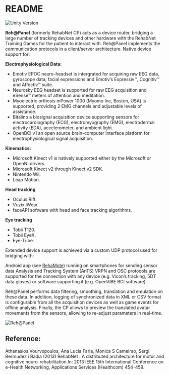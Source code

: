 # README #

![Unity Version](https://img.shields.io/badge/Unity%20Version-4.6-orange.svg)

**Reh@Panel** (formerly RehabNet CP) acts as a device router, bridging a large number of tracking devices and other hardware with the RehabNet Training Games for the patient to interact with. Reh@Panel implements the communication protocols in a client/server architecture. Native device support for:

**Electrophysiological Data:**

* Emotiv EPOC neuro-headset is intergrated for acquiring raw EEG data, gyroscope data, facial expressions and Emotiv’s Expressiv™, Cognitiv™ and Affectiv™ suite.
* Neurosky EEG headset is supported for raw EEG acquisition and eSense™ meters of attention and meditation.
* Myoelectric orthosis mPower 1000 (Myomo Inc, Boston, USA) is supported, providing 2 EMG channels and adjustable levels of assistance.
* Bitalino a biosignal acquisition device supporting sensors for electrocardiography (ECG), electromyography (EMG), electrodermal activity (EDA), accelerometer, and ambient light.
* OpenBCI v1 an open source brain-computer interface platform for electrophysiological signal acquisition.

**Kinematics:**
* Microsoft Kinect v1 is natively supported either by the Microsoft or OpenNI drivers.
* Microsoft Kinect v2 through Kinect v2 SDK.
* Nintendo Wii.
* Leap Motion.

**Head tracking**
* Oculus Rift.
* Vuzix iWear.
* faceAPI software with head and face tracking algorithms.

**Eye tracking**
* Tobii T120.
* Tobii EyeX.
* Eye-Tribe.
 
Extended device support is achieved via a custom UDP protocol used for bridging with:

Android app (see [RehaMote](https://bitbucket.org/neurorehablab/rehamote)) running on smartphones for sending sensor data
Analysis and Tracking System (AnTS)
VRPN and OSC protocols are supported for the connection with any device (e.g. Vicon’s tracking, 5DT data gloves) or software supporting it (e.g. OpenViBE BCI software)
 
Reh@Panel performs data filtering, smoothing, translation and emulation on these data. In addition, logging of synchronized data in XML or CSV format is configurable from all the acquisition devices as well as game events for offline analysis. Finally, the CP allows to preview the translated avatar movements from the sensors, allowing to re-adjust parameters in real-time.

![Reh@Panel](https://lh5.googleusercontent.com/-fHhZm9NIFwc/U0Z3GbgtmJI/AAAAAAAABIM/TiZYbttpco0/s720/kinect1.png)

## Reference: ##
Athanasios Vourvopoulos, Ana Lucia Faria, Monica S Cameirao, Sergi Bermudez i Badia (2013)  RehabNet : A distributed architecture for motor and cognitive neuro-rehabilitation In: 2013 IEEE 15th International Conference on e-Health Networking, Applications Services (Healthcom) 454-459.